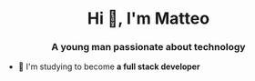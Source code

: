 <h1 align="center">Hi 👋, I'm Matteo</h1>
<h3 align="center">A young man passionate about technology</h3>

- 🌱 I'm studying to become **a full stack developer**

